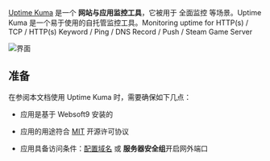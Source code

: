 [Uptime Kuma](https://github.com/louislam/uptime-kuma) 是一个 **网站与应用监控工具**，它被用于 全面监控  等场景。Uptime Kuma 是一个易于使用的自托管监控工具。Monitoring uptime for HTTP(s) / TCP / HTTP(s) Keyword / Ping / DNS Record / Push / Steam Game Server


![界面](https://libs.websoft9.com/Websoft9/DocsPicture/zh/uptimekuma/uptimekuma-gui-websoft9.jpg)


## 准备

在参阅本文档使用 Uptime Kuma 时，需要确保如下几点：

- 应用是基于 Websoft9 安装的

- 应用的用途符合 [MIT](https://opensource.org/licenses/MIT) 开源许可协议

- 应用具备访问条件：[配置域名](./guide/appsetdomain) 或 **服务器安全组**开启网外端口